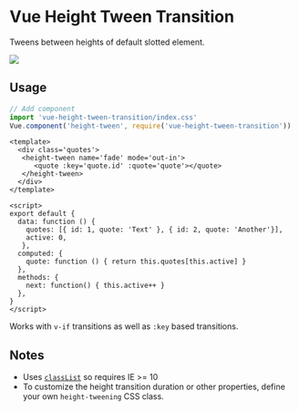 # Vue Height Tween Transition

Tweens between heights of default slotted element.

![](http://yo.bkwld.com/0w3s302M0o2G/Screen%20Recording%202017-09-06%20at%2010.15%20AM.gif)

## Usage

```javascript
// Add component
import 'vue-height-tween-transition/index.css'
Vue.component('height-tween', require('vue-height-tween-transition'))
```

```
<template>
  <div class='quotes'>
   <height-tween name='fade' mode='out-in'>
      <quote :key='quote.id' :quote='quote'></quote>
   </height-tween>
  </div>
</template>

<script>
export default {
  data: function () {
    quotes: [{ id: 1, quote: 'Text' }, { id: 2, quote: 'Another'}],
    active: 0,
   },
  computed: {
    quote: function () { return this.quotes[this.active] }
  },
  methods: {
    next: function() { this.active++ }
  },
}
</script>
```

Works with `v-if` transitions as well as `:key` based transitions.

## Notes

- Uses [`classList`](https://developer.mozilla.org/en-US/docs/Web/API/Element/classList) so requires IE >= 10
- To customize the height transition duration or other properties, define your own `height-tweening` CSS class.
